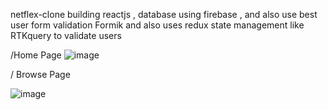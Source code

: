 netflex-clone building reactjs , database using firebase , and also use best user form validation Formik and also uses redux state management like RTKquery to validate users


/Home Page
![image](https://github.com/Miirshe/netflex-clone/assets/126691024/4540c9fb-317d-4a74-98f1-442bf2cdd86e)


/ Browse Page


![image](https://github.com/Miirshe/netflex-clone/assets/126691024/0e455d33-4812-425c-babc-3e1f2f97d1ed)
